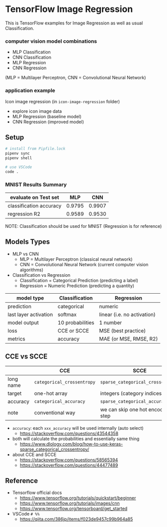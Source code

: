# TensorFlow Image Regression

This is TensorFlow examples for Image Regression as well as usual Classification.

### computer vision model combinations

* MLP Classification
* CNN Classification
* MLP Regression
* CNN Regression

(MLP = Multilayer Perceptron, CNN = Convolutional Neural Network)

### application example

Icon image regression (in `icon-image-regression` folder)

* explore icon image data
* MLP Regression (baseline model)
* CNN Regression (improved model)

## Setup

```bash
# install from Pipfile.lock
pipenv sync
pipenv shell

# use VSCode
code .
```

### MNIST Results Summary

| evaluate on Test set    | MLP           | CNN           |
| -------------           | ------------- | ------------- |
| classification accuracy | 0.9795        | 0.9907        |
| regression R2           | 0.9589        | 0.9530        |

NOTE: Classification should be used for MNIST (Regression is for reference)

## Models Types

* MLP vs CNN
  - MLP = Multilayer Perceptron (classical neural network)
  - CNN = Convolutional Neural Network (current computer vision algorithms)
* Classification vs Regression
  - Classification = Categorical Prediction (predicting a label)
  - Regression = Numeric Prediction (predicting a quantity)

| model type             | Classification   | Regression                  |
| -------------          | -------------    | -------------               |
| prediction             | categorical      | numeric                     |
| last layer activation  | softmax          | linear (i.e. no activation) |
| model output           | 10 probabilities | 1 number                    |
| loss                   | CCE or SCCE      | MSE (best practice)         |
| metrics                | accuracy         | MAE (or MSE, RMSE, R2)      |

## CCE vs SCCE

|           | CCE                        | SCCE                              |
| --------- | -------------              | -------------                     |
| long name | `categorical_crossentropy` | `sparse_categorical_crossentropy` |
| target    | one-hot array              | integers (category indices)       |
| accuracy  | `categorical_accuracy`     | `sparse_categorical_accuracy`     |
| note      | conventional way           | we can skip one hot encoding step |

* `accuracy`: each `xxx_accuracy` will be used internally (auto select)
  - https://stackoverflow.com/questions/43544358
* both will calculate the probabilities and essentially same thing
  - https://www.dlology.com/blog/how-to-use-keras-sparse_categorical_crossentropy/
* about CCE and SCCE
  - https://stackoverflow.com/questions/58565394
  - https://stackoverflow.com/questions/44477489

## Reference

* Tensorflow official docs
  - https://www.tensorflow.org/tutorials/quickstart/beginner
  - https://www.tensorflow.org/tutorials/images/cnn
  - https://www.tensorflow.org/tensorboard/get_started
* VSCode `# %%`
  - https://qiita.com/386jp/items/f023de9457c99b964a85
